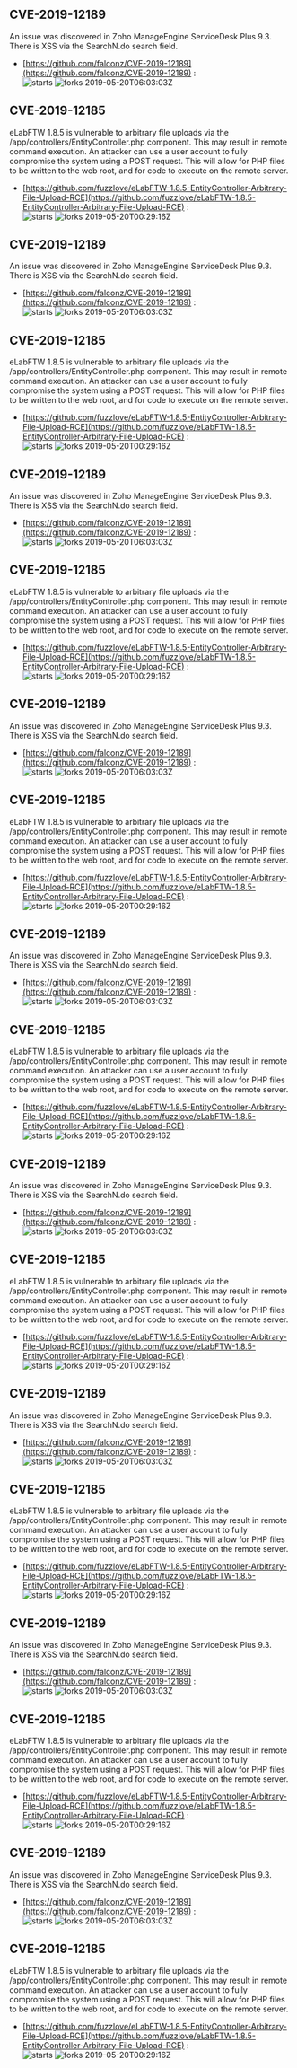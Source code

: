 ## CVE-2019-12189
 An issue was discovered in Zoho ManageEngine ServiceDesk Plus 9.3. There is XSS via the SearchN.do search field.

- [https://github.com/falconz/CVE-2019-12189](https://github.com/falconz/CVE-2019-12189) :  
![starts](https://img.shields.io/github/stars/falconz/CVE-2019-12189.svg) 
![forks](https://img.shields.io/github/forks/falconz/CVE-2019-12189.svg) 
2019-05-20T06:03:03Z

## CVE-2019-12185
 eLabFTW 1.8.5 is vulnerable to arbitrary file uploads via the /app/controllers/EntityController.php component. This may result in remote command execution. An attacker can use a user account to fully compromise the system using a POST request. This will allow for PHP files to be written to the web root, and for code to execute on the remote server.

- [https://github.com/fuzzlove/eLabFTW-1.8.5-EntityController-Arbitrary-File-Upload-RCE](https://github.com/fuzzlove/eLabFTW-1.8.5-EntityController-Arbitrary-File-Upload-RCE) :  
![starts](https://img.shields.io/github/stars/fuzzlove/eLabFTW-1.8.5-EntityController-Arbitrary-File-Upload-RCE.svg) 
![forks](https://img.shields.io/github/forks/fuzzlove/eLabFTW-1.8.5-EntityController-Arbitrary-File-Upload-RCE.svg) 
2019-05-20T00:29:16Z

## CVE-2019-12189
 An issue was discovered in Zoho ManageEngine ServiceDesk Plus 9.3. There is XSS via the SearchN.do search field.

- [https://github.com/falconz/CVE-2019-12189](https://github.com/falconz/CVE-2019-12189) :  
![starts](https://img.shields.io/github/stars/falconz/CVE-2019-12189.svg) 
![forks](https://img.shields.io/github/forks/falconz/CVE-2019-12189.svg) 
2019-05-20T06:03:03Z

## CVE-2019-12185
 eLabFTW 1.8.5 is vulnerable to arbitrary file uploads via the /app/controllers/EntityController.php component. This may result in remote command execution. An attacker can use a user account to fully compromise the system using a POST request. This will allow for PHP files to be written to the web root, and for code to execute on the remote server.

- [https://github.com/fuzzlove/eLabFTW-1.8.5-EntityController-Arbitrary-File-Upload-RCE](https://github.com/fuzzlove/eLabFTW-1.8.5-EntityController-Arbitrary-File-Upload-RCE) :  
![starts](https://img.shields.io/github/stars/fuzzlove/eLabFTW-1.8.5-EntityController-Arbitrary-File-Upload-RCE.svg) 
![forks](https://img.shields.io/github/forks/fuzzlove/eLabFTW-1.8.5-EntityController-Arbitrary-File-Upload-RCE.svg) 
2019-05-20T00:29:16Z

## CVE-2019-12189
 An issue was discovered in Zoho ManageEngine ServiceDesk Plus 9.3. There is XSS via the SearchN.do search field.

- [https://github.com/falconz/CVE-2019-12189](https://github.com/falconz/CVE-2019-12189) :  
![starts](https://img.shields.io/github/stars/falconz/CVE-2019-12189.svg) 
![forks](https://img.shields.io/github/forks/falconz/CVE-2019-12189.svg) 
2019-05-20T06:03:03Z

## CVE-2019-12185
 eLabFTW 1.8.5 is vulnerable to arbitrary file uploads via the /app/controllers/EntityController.php component. This may result in remote command execution. An attacker can use a user account to fully compromise the system using a POST request. This will allow for PHP files to be written to the web root, and for code to execute on the remote server.

- [https://github.com/fuzzlove/eLabFTW-1.8.5-EntityController-Arbitrary-File-Upload-RCE](https://github.com/fuzzlove/eLabFTW-1.8.5-EntityController-Arbitrary-File-Upload-RCE) :  
![starts](https://img.shields.io/github/stars/fuzzlove/eLabFTW-1.8.5-EntityController-Arbitrary-File-Upload-RCE.svg) 
![forks](https://img.shields.io/github/forks/fuzzlove/eLabFTW-1.8.5-EntityController-Arbitrary-File-Upload-RCE.svg) 
2019-05-20T00:29:16Z

## CVE-2019-12189
 An issue was discovered in Zoho ManageEngine ServiceDesk Plus 9.3. There is XSS via the SearchN.do search field.

- [https://github.com/falconz/CVE-2019-12189](https://github.com/falconz/CVE-2019-12189) :  
![starts](https://img.shields.io/github/stars/falconz/CVE-2019-12189.svg) 
![forks](https://img.shields.io/github/forks/falconz/CVE-2019-12189.svg) 
2019-05-20T06:03:03Z

## CVE-2019-12185
 eLabFTW 1.8.5 is vulnerable to arbitrary file uploads via the /app/controllers/EntityController.php component. This may result in remote command execution. An attacker can use a user account to fully compromise the system using a POST request. This will allow for PHP files to be written to the web root, and for code to execute on the remote server.

- [https://github.com/fuzzlove/eLabFTW-1.8.5-EntityController-Arbitrary-File-Upload-RCE](https://github.com/fuzzlove/eLabFTW-1.8.5-EntityController-Arbitrary-File-Upload-RCE) :  
![starts](https://img.shields.io/github/stars/fuzzlove/eLabFTW-1.8.5-EntityController-Arbitrary-File-Upload-RCE.svg) 
![forks](https://img.shields.io/github/forks/fuzzlove/eLabFTW-1.8.5-EntityController-Arbitrary-File-Upload-RCE.svg) 
2019-05-20T00:29:16Z

## CVE-2019-12189
 An issue was discovered in Zoho ManageEngine ServiceDesk Plus 9.3. There is XSS via the SearchN.do search field.

- [https://github.com/falconz/CVE-2019-12189](https://github.com/falconz/CVE-2019-12189) :  
![starts](https://img.shields.io/github/stars/falconz/CVE-2019-12189.svg) 
![forks](https://img.shields.io/github/forks/falconz/CVE-2019-12189.svg) 
2019-05-20T06:03:03Z

## CVE-2019-12185
 eLabFTW 1.8.5 is vulnerable to arbitrary file uploads via the /app/controllers/EntityController.php component. This may result in remote command execution. An attacker can use a user account to fully compromise the system using a POST request. This will allow for PHP files to be written to the web root, and for code to execute on the remote server.

- [https://github.com/fuzzlove/eLabFTW-1.8.5-EntityController-Arbitrary-File-Upload-RCE](https://github.com/fuzzlove/eLabFTW-1.8.5-EntityController-Arbitrary-File-Upload-RCE) :  
![starts](https://img.shields.io/github/stars/fuzzlove/eLabFTW-1.8.5-EntityController-Arbitrary-File-Upload-RCE.svg) 
![forks](https://img.shields.io/github/forks/fuzzlove/eLabFTW-1.8.5-EntityController-Arbitrary-File-Upload-RCE.svg) 
2019-05-20T00:29:16Z

## CVE-2019-12189
 An issue was discovered in Zoho ManageEngine ServiceDesk Plus 9.3. There is XSS via the SearchN.do search field.

- [https://github.com/falconz/CVE-2019-12189](https://github.com/falconz/CVE-2019-12189) :  
![starts](https://img.shields.io/github/stars/falconz/CVE-2019-12189.svg) 
![forks](https://img.shields.io/github/forks/falconz/CVE-2019-12189.svg) 
2019-05-20T06:03:03Z

## CVE-2019-12185
 eLabFTW 1.8.5 is vulnerable to arbitrary file uploads via the /app/controllers/EntityController.php component. This may result in remote command execution. An attacker can use a user account to fully compromise the system using a POST request. This will allow for PHP files to be written to the web root, and for code to execute on the remote server.

- [https://github.com/fuzzlove/eLabFTW-1.8.5-EntityController-Arbitrary-File-Upload-RCE](https://github.com/fuzzlove/eLabFTW-1.8.5-EntityController-Arbitrary-File-Upload-RCE) :  
![starts](https://img.shields.io/github/stars/fuzzlove/eLabFTW-1.8.5-EntityController-Arbitrary-File-Upload-RCE.svg) 
![forks](https://img.shields.io/github/forks/fuzzlove/eLabFTW-1.8.5-EntityController-Arbitrary-File-Upload-RCE.svg) 
2019-05-20T00:29:16Z

## CVE-2019-12189
 An issue was discovered in Zoho ManageEngine ServiceDesk Plus 9.3. There is XSS via the SearchN.do search field.

- [https://github.com/falconz/CVE-2019-12189](https://github.com/falconz/CVE-2019-12189) :  
![starts](https://img.shields.io/github/stars/falconz/CVE-2019-12189.svg) 
![forks](https://img.shields.io/github/forks/falconz/CVE-2019-12189.svg) 
2019-05-20T06:03:03Z

## CVE-2019-12185
 eLabFTW 1.8.5 is vulnerable to arbitrary file uploads via the /app/controllers/EntityController.php component. This may result in remote command execution. An attacker can use a user account to fully compromise the system using a POST request. This will allow for PHP files to be written to the web root, and for code to execute on the remote server.

- [https://github.com/fuzzlove/eLabFTW-1.8.5-EntityController-Arbitrary-File-Upload-RCE](https://github.com/fuzzlove/eLabFTW-1.8.5-EntityController-Arbitrary-File-Upload-RCE) :  
![starts](https://img.shields.io/github/stars/fuzzlove/eLabFTW-1.8.5-EntityController-Arbitrary-File-Upload-RCE.svg) 
![forks](https://img.shields.io/github/forks/fuzzlove/eLabFTW-1.8.5-EntityController-Arbitrary-File-Upload-RCE.svg) 
2019-05-20T00:29:16Z

## CVE-2019-12189
 An issue was discovered in Zoho ManageEngine ServiceDesk Plus 9.3. There is XSS via the SearchN.do search field.

- [https://github.com/falconz/CVE-2019-12189](https://github.com/falconz/CVE-2019-12189) :  
![starts](https://img.shields.io/github/stars/falconz/CVE-2019-12189.svg) 
![forks](https://img.shields.io/github/forks/falconz/CVE-2019-12189.svg) 
2019-05-20T06:03:03Z

## CVE-2019-12185
 eLabFTW 1.8.5 is vulnerable to arbitrary file uploads via the /app/controllers/EntityController.php component. This may result in remote command execution. An attacker can use a user account to fully compromise the system using a POST request. This will allow for PHP files to be written to the web root, and for code to execute on the remote server.

- [https://github.com/fuzzlove/eLabFTW-1.8.5-EntityController-Arbitrary-File-Upload-RCE](https://github.com/fuzzlove/eLabFTW-1.8.5-EntityController-Arbitrary-File-Upload-RCE) :  
![starts](https://img.shields.io/github/stars/fuzzlove/eLabFTW-1.8.5-EntityController-Arbitrary-File-Upload-RCE.svg) 
![forks](https://img.shields.io/github/forks/fuzzlove/eLabFTW-1.8.5-EntityController-Arbitrary-File-Upload-RCE.svg) 
2019-05-20T00:29:16Z

## CVE-2019-12189
 An issue was discovered in Zoho ManageEngine ServiceDesk Plus 9.3. There is XSS via the SearchN.do search field.

- [https://github.com/falconz/CVE-2019-12189](https://github.com/falconz/CVE-2019-12189) :  
![starts](https://img.shields.io/github/stars/falconz/CVE-2019-12189.svg) 
![forks](https://img.shields.io/github/forks/falconz/CVE-2019-12189.svg) 
2019-05-20T06:03:03Z

## CVE-2019-12185
 eLabFTW 1.8.5 is vulnerable to arbitrary file uploads via the /app/controllers/EntityController.php component. This may result in remote command execution. An attacker can use a user account to fully compromise the system using a POST request. This will allow for PHP files to be written to the web root, and for code to execute on the remote server.

- [https://github.com/fuzzlove/eLabFTW-1.8.5-EntityController-Arbitrary-File-Upload-RCE](https://github.com/fuzzlove/eLabFTW-1.8.5-EntityController-Arbitrary-File-Upload-RCE) :  
![starts](https://img.shields.io/github/stars/fuzzlove/eLabFTW-1.8.5-EntityController-Arbitrary-File-Upload-RCE.svg) 
![forks](https://img.shields.io/github/forks/fuzzlove/eLabFTW-1.8.5-EntityController-Arbitrary-File-Upload-RCE.svg) 
2019-05-20T00:29:16Z


